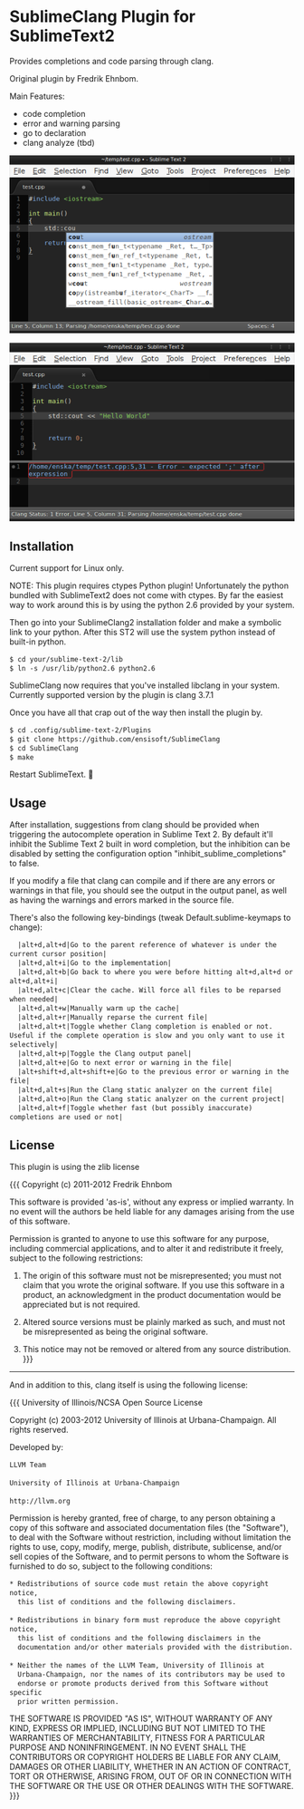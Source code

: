 SublimeClang Plugin for SublimeText2
====================================

Provides completions and code parsing through clang.

Original plugin by Fredrik Ehnbom.

Main Features:
* code completion
* error and warning parsing
* go to declaration
* clang analyze (tbd)


![Screenshot](https://raw.githubusercontent.com/ensisoft/SublimeClang/master/screens/completion.png "Code Completion")


![Screenshot](https://raw.githubusercontent.com/ensisoft/SublimeClang/master/screens/errors.png "Error Display")


Installation
------------------------------------

Current support for Linux only.

NOTE: This plugin requires ctypes Python plugin!
Unfortunately the python bundled with SublimeText2 does
not come with ctypes. By far the easiest way to work around
this is by using the python 2.6 provided by your system.

Then go into your SublimeClang2 installation folder
and make a symbolic link to your python. After this ST2
will use the system python instead of built-in python.

```
$ cd your/sublime-text-2/lib
$ ln -s /usr/lib/python2.6 python2.6
```


SublimeClang now requires that you've installed libclang in your system.
Currently supported version by the plugin is clang 3.7.1

Once you have all that crap out of the way then install the plugin by.

```
$ cd .config/sublime-text-2/Plugins
$ git clone https://github.com/ensisoft/SublimeClang
$ cd SublimeClang
$ make
```

Restart SublimeText. :metal:



Usage
-------------------------------------

After installation, suggestions from clang should be provided when triggering the autocomplete operation in Sublime Text 2. By default it'll inhibit the Sublime Text 2 built in word completion, but the inhibition can be disabled by setting the configuration option "inhibit_sublime_completions" to false.

If you modify a file that clang can compile and if there are any errors or warnings in that file, you should see the output in the output panel, as well as having the warnings and errors marked in the source file.

There's also the following key-bindings (tweak Default.sublime-keymaps to change):

      |alt+d,alt+d|Go to the parent reference of whatever is under the current cursor position|
      |alt+d,alt+i|Go to the implementation|
      |alt+d,alt+b|Go back to where you were before hitting alt+d,alt+d or alt+d,alt+i|
      |alt+d,alt+c|Clear the cache. Will force all files to be reparsed when needed|
      |alt+d,alt+w|Manually warm up the cache|
      |alt+d,alt+r|Manually reparse the current file|
      |alt+d,alt+t|Toggle whether Clang completion is enabled or not. Useful if the complete operation is slow and you only want to use it selectively|
      |alt+d,alt+p|Toggle the Clang output panel|
      |alt+d,alt+e|Go to next error or warning in the file|
      |alt+shift+d,alt+shift+e|Go to the previous error or warning in the file|
      |alt+d,alt+s|Run the Clang static analyzer on the current file|
      |alt+d,alt+o|Run the Clang static analyzer on the current project|
      |alt+d,alt+f|Toggle whether fast (but possibly inaccurate) completions are used or not|



License
--------------------------------------
This plugin is using the zlib license

{{{
Copyright (c) 2011-2012 Fredrik Ehnbom

This software is provided 'as-is', without any express or implied
warranty. In no event will the authors be held liable for any damages
arising from the use of this software.

Permission is granted to anyone to use this software for any purpose,
including commercial applications, and to alter it and redistribute it
freely, subject to the following restrictions:

   1. The origin of this software must not be misrepresented; you must not
   claim that you wrote the original software. If you use this software
   in a product, an acknowledgment in the product documentation would be
   appreciated but is not required.

   2. Altered source versions must be plainly marked as such, and must not be
   misrepresented as being the original software.

   3. This notice may not be removed or altered from any source
   distribution.
}}}

---------------------------------------------------------

And in addition to this, clang itself is using the following license:

{{{
University of Illinois/NCSA
Open Source License

Copyright (c) 2003-2012 University of Illinois at Urbana-Champaign.
All rights reserved.

Developed by:

    LLVM Team

    University of Illinois at Urbana-Champaign

    http://llvm.org

Permission is hereby granted, free of charge, to any person obtaining a copy of
this software and associated documentation files (the "Software"), to deal with
the Software without restriction, including without limitation the rights to
use, copy, modify, merge, publish, distribute, sublicense, and/or sell copies
of the Software, and to permit persons to whom the Software is furnished to do
so, subject to the following conditions:

    * Redistributions of source code must retain the above copyright notice,
      this list of conditions and the following disclaimers.

    * Redistributions in binary form must reproduce the above copyright notice,
      this list of conditions and the following disclaimers in the
      documentation and/or other materials provided with the distribution.

    * Neither the names of the LLVM Team, University of Illinois at
      Urbana-Champaign, nor the names of its contributors may be used to
      endorse or promote products derived from this Software without specific
      prior written permission.

THE SOFTWARE IS PROVIDED "AS IS", WITHOUT WARRANTY OF ANY KIND, EXPRESS OR
IMPLIED, INCLUDING BUT NOT LIMITED TO THE WARRANTIES OF MERCHANTABILITY, FITNESS
FOR A PARTICULAR PURPOSE AND NONINFRINGEMENT.  IN NO EVENT SHALL THE
CONTRIBUTORS OR COPYRIGHT HOLDERS BE LIABLE FOR ANY CLAIM, DAMAGES OR OTHER
LIABILITY, WHETHER IN AN ACTION OF CONTRACT, TORT OR OTHERWISE, ARISING FROM,
OUT OF OR IN CONNECTION WITH THE SOFTWARE OR THE USE OR OTHER DEALINGS WITH THE
SOFTWARE.
}}}

